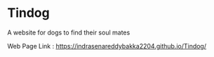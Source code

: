 # Tindog
A website for dogs to find their soul mates

Web Page Link : https://indrasenareddybakka2204.github.io/Tindog/
